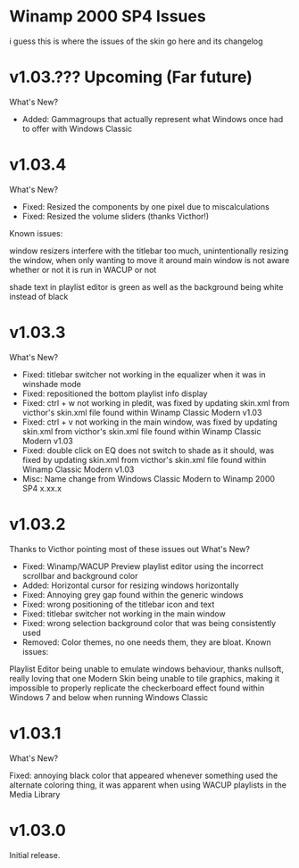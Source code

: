 # Winamp 2000 SP4 Issues
i guess this is where the issues of the skin go here and its changelog

# v1.03.??? Upcoming (Far future)
What's New?

- Added: Gammagroups that actually represent what Windows once had to offer with Windows Classic

# v1.03.4
What's New?

- Fixed: Resized the components by one pixel due to miscalculations
- Fixed: Resized the volume sliders (thanks Victhor!)

Known issues:

window resizers interfere with the titlebar too much, unintentionally resizing the window, when only wanting to move it around
main window is not aware whether or not it is run in WACUP or not

shade text in playlist editor is green as well as the background being white instead of black

# v1.03.3
What's New?

- Fixed: titlebar switcher not working in the equalizer when it was in winshade mode
- Fixed: repositioned the bottom playlist info display
- Fixed: ctrl + w not working in pledit, was fixed by updating skin.xml from victhor's skin.xml file found within Winamp Classic Modern v1.03
- Fixed: ctrl + v not working in the main window, was fixed by updating skin.xml from victhor's skin.xml file found within Winamp Classic Modern v1.03
- Fixed: double click on EQ does not switch to shade as it should, was fixed by updating skin.xml from victhor's skin.xml file found within Winamp Classic Modern v1.03
- Misc: Name change from Windows Classic Modern to Winamp 2000 SP4 x.xx.x

# v1.03.2
Thanks to Victhor pointing most of these issues out
What's New?

- Fixed: Winamp/WACUP Preview playlist editor using the incorrect scrollbar and background color
- Added: Horizontal cursor for resizing windows horizontally
- Fixed: Annoying grey gap found within the generic windows
- Fixed: wrong positioning of the titlebar icon and text
- Fixed: titlebar switcher not working in the main window
- Fixed: wrong selection background color that was being consistently used
- Removed: Color themes, no one needs them, they are bloat.
Known issues:

Playlist Editor being unable to emulate windows behaviour, thanks nullsoft, really loving that one
Modern Skin being unable to tile graphics, making it impossible to properly replicate the checkerboard effect found within Windows 7 and below when running Windows Classic

# v1.03.1
What's New?

Fixed: annoying black color that appeared whenever something used the alternate coloring thing, it was apparent when using WACUP playlists in the Media Library

# v1.03.0
Initial release.
